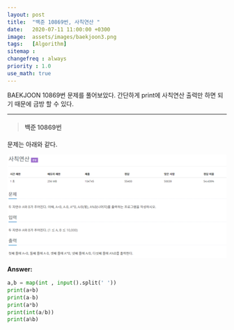 ```yaml
---
layout: post
title:  "백준 10869번, 사칙연산 "
date:   2020-07-11 11:00:00 +0300
image:  assets/images/baekjoon3.png
tags:   [Algorithm]
sitemap :
changefreq : always
priority : 1.0
use_math: true
---
```



BAEKJOON 10869번 문제를 풀어보았다. 간단하게 print에 사칙연산 출력만 하면 되기 때문에 금방 할 수 있다.


----------

> #### 백준 10869번

문제는 아래와 같다.

<center><img src="../assets/images/baekjoon4.png" ></center>

**Answer:**

```python 
a,b = map(int , input().split(' '))
print(a+b)
print(a-b)
print(a*b)
print(int(a/b))
print(a%b)
```
